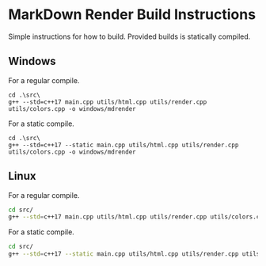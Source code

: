 # MarkDown Render Build Instructions

Simple instructions for how to build. Provided builds is statically compiled.

## Windows

For a regular compile.
```PS1
cd .\src\
g++ --std=c++17 main.cpp utils/html.cpp utils/render.cpp utils/colors.cpp -o windows/mdrender
```

For a static compile.
```PS1
cd .\src\
g++ --std=c++17 --static main.cpp utils/html.cpp utils/render.cpp utils/colors.cpp -o windows/mdrender
```

## Linux

For a regular compile.
```bash
cd src/
g++ --std=c++17 main.cpp utils/html.cpp utils/render.cpp utils/colors.cpp -o linux/mdrender
```

For a static compile.
```bash
cd src/
g++ --std=c++17 --static main.cpp utils/html.cpp utils/render.cpp utils/colors.cpp -o linux/mdrender
```
